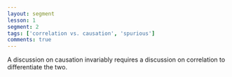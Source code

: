 ```yaml
---
layout: segment
lesson: 1
segment: 2
tags: ['correlation vs. causation', 'spurious']
comments: true
---
```

A discussion on causation invariably requires a discussion on correlation to differentiate the two. 
